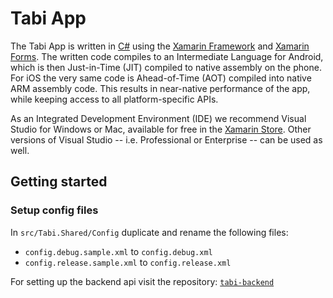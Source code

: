 Tabi App
========

The Tabi App is written in [C#](https://docs.microsoft.com/en-us/dotnet/csharp/language-reference/) using the [Xamarin Framework](https://developer.xamarin.com/guides/cross-platform/getting_started/) and [Xamarin Forms](https://developer.xamarin.com/guides/xamarin-forms/). The written code compiles to an Intermediate Language for Android, which is then Just-in-Time (JIT) compiled to native assembly on the phone. For iOS the very same code is Ahead-of-Time (AOT) compiled into native ARM assembly code. This results in near-native performance of the app, while keeping access to all platform-specific APIs.

As an Integrated Development Environment (IDE) we recommend Visual Studio for Windows or Mac, available for free in the [Xamarin Store](https://store.xamarin.com/). Other versions of Visual Studio -- i.e. Professional or Enterprise -- can be used as well.


## Getting started

### Setup config files
In `src/Tabi.Shared/Config` duplicate and rename the following files:
-  `config.debug.sample.xml` to `config.debug.xml`
-  `config.release.sample.xml` to `config.release.xml`

For setting up the backend api visit the repository: [`tabi-backend`](https://gitlab.com/tabi/tabi-backend)
